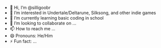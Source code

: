 - 👋 Hi, I’m @silligoobr
- 👀 I’m interested in Undertale/Deltarune, Silksong, and other indie games
- 🌱 I’m currently learning basic coding in school
- 💞️ I’m looking to collaborate on ...
- 📫 How to reach me ...
- 😄 Pronouns: He/Him
- ⚡ Fun fact: ...

<!---
watermelonskull/watermelonskull is a ✨ special ✨ repository because its `README.md` (this file) appears on your GitHub profile.
You can click the Preview link to take a look at your changes.
--->
